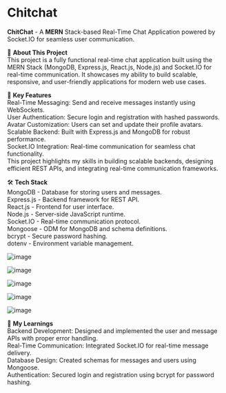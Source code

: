 # Chitchat
**ChitChat** - A **MERN** Stack-based Real-Time Chat Application powered by Socket.IO for seamless user communication.

👋 **About This Project** <br>
This project is a fully functional real-time chat application built using the MERN Stack (MongoDB, Express.js, React.js, Node.js) and Socket.IO for real-time communication. It showcases my ability to build scalable, responsive, and user-friendly applications for modern web use cases.

🔑 **Key Features**<br>
Real-Time Messaging: Send and receive messages instantly using WebSockets.<br>
User Authentication: Secure login and registration with hashed passwords.<br>
Avatar Customization: Users can set and update their profile avatars.<br>
Scalable Backend: Built with Express.js and MongoDB for robust performance.<br>
Socket.IO Integration: Real-time communication for seamless chat functionality.<br>
This project highlights my skills in building scalable backends, designing efficient REST APIs, and integrating real-time communication frameworks.<br>

🛠️ **Tech Stack**<br>
MongoDB -	Database for storing users and messages.<br>
Express.js - Backend framework for REST API.<br>
React.js - Frontend for user interface.<br>
Node.js - Server-side JavaScript runtime.<br>
Socket.IO - Real-time communication protocol.<br>
Mongoose - ODM for MongoDB and schema definitions.<br>
bcrypt - Secure password hashing.<br>
dotenv - Environment variable management.<br>


![image](https://github.com/user-attachments/assets/f5db1933-882d-4bac-aaf0-de0ad8ef18cd)

![image](https://github.com/user-attachments/assets/46aa10f3-1e1a-4406-b2a3-e558f8cb43fe)

![image](https://github.com/user-attachments/assets/d52487ad-d2d1-4a7a-98e7-47a438349e3d)

![image](https://github.com/user-attachments/assets/67bc19a1-bfbf-4353-bd07-a0718608a75b)

![image](https://github.com/user-attachments/assets/4939b4b6-45ba-4f15-b12a-e1e14d768955)

🎯 **My Learnings** <br>
Backend Development: Designed and implemented the user and message APIs with proper error handling.<br>
Real-Time Communication: Integrated Socket.IO for real-time message delivery.<br>
Database Design: Created schemas for messages and users using Mongoose.<br>
Authentication: Secured login and registration using bcrypt for password hashing.<br>






